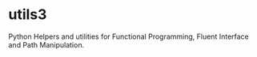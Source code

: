 # utils3
Python Helpers and utilities for Functional Programming, Fluent Interface and Path Manipulation.
